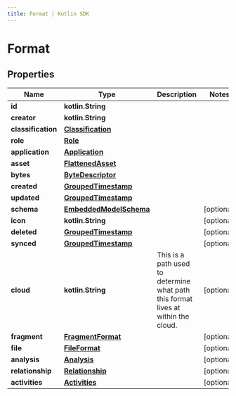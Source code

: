 ```yaml
---
title: Format | Kotlin SDK
---
```



# Format

## Properties
Name | Type | Description | Notes
------------ | ------------- | ------------- | -------------
**id** | **kotlin.String** |  | 
**creator** | **kotlin.String** |  | 
**classification** | [**Classification**](Classification) |  | 
**role** | [**Role**](Role) |  | 
**application** | [**Application**](Application) |  | 
**asset** | [**FlattenedAsset**](FlattenedAsset) |  | 
**bytes** | [**ByteDescriptor**](ByteDescriptor) |  | 
**created** | [**GroupedTimestamp**](GroupedTimestamp) |  | 
**updated** | [**GroupedTimestamp**](GroupedTimestamp) |  | 
**schema** | [**EmbeddedModelSchema**](EmbeddedModelSchema) |  |  [optional]
**icon** | **kotlin.String** |  |  [optional]
**deleted** | [**GroupedTimestamp**](GroupedTimestamp) |  |  [optional]
**synced** | [**GroupedTimestamp**](GroupedTimestamp) |  |  [optional]
**cloud** | **kotlin.String** | This is a path used to determine what path this format lives at within the cloud. |  [optional]
**fragment** | [**FragmentFormat**](FragmentFormat) |  |  [optional]
**file** | [**FileFormat**](FileFormat) |  |  [optional]
**analysis** | [**Analysis**](Analysis) |  |  [optional]
**relationship** | [**Relationship**](Relationship) |  |  [optional]
**activities** | [**Activities**](Activities) |  |  [optional]



